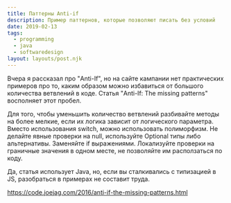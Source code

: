 ```yaml
---
title: Паттерны Anti-if
description: Пример паттернов, которые позволяют писать без условий
date: 2019-02-13
tags:
  - programming
  - java
  - softwaredesign
layout: layouts/post.njk
---
```

Вчера я рассказал про "Anti-If", но на сайте кампании нет практических примеров про то, каким образом можно избавиться от большого количества ветвлений в коде. Статья "Anti-If: The missing patterns" восполняет этот пробел.

Для того, чтобы уменьшить количество ветвлений разбивайте методы на более мелкие, если их логика зависит от логического параметра. Вместо использования switch, можно использовать полиморфизм. Не делайте явные проверки на null, используйте Optional типы либо альтернативы. Заменяйте if выражениями. Локализуйте проверки на граничные значения в одном месте, не позволяйте им расползаться по коду.

Да, статья использует Java, но, если вы сталкивались с типизацией в JS, разобраться в примерах не составит труда.

https://code.joejag.com/2016/anti-if-the-missing-patterns.html
